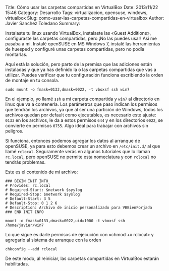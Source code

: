 Title: Cómo usar las carpetas compartidas en VirtualBox
Date: 2013/11/22 15:46
Category: Desarrollo 
Tags: virtualizacion, opensuse, windows, virtualbox 
Slug: como-usar-las-carpetas-compartidas-en-virtualbox
Author: Javier Sanchez Toledano
Summary: 

Instalaste tu linux usando VirtualBox, instalaste las «Guest Additions», 
configuraste las carpetas compartidas, pero ¡No las puedes usar! Asi me pasaba 
a mi. Instalé openSUSE en MS Windows 7, instalé las herramientas de huesped 
y configuré unas carpetas compartidas, pero no podía montarlas.

Aquí está la solución, pero parto de la premisa que las adiciones están 
instaladas y que ya has definido la o las carpetas compartidas que vas 
a utilizar. Puedes verificar que tu configuración funciona escribiendo la orden 
de montaje en tu consola.

    sudo mount -o fmask=0133,dmask=0022, -t vboxsf ssh win7

En el ejemplo, yo llamé `ssh` a mi carpeta compartida y `win7` al directorio en 
linux que va a contenerla. Los parámetros que paso indican los permisos que 
tendrán los archivos, ya que al ser una partición de Windows, todos los 
archivos quedan por default como ejecutables, es necesario este ajuste: `0133` 
en los archivos, le da a estos permisos `644` y en los directorios `0022`, se 
convierte en permisos `0755`. Algo ideal para trabajar con archivos sin 
peligros.

Si funciona, entonces podemos agregar los datos al arranque de openSUSE, ya 
para esto debemos crear un archivo en `/etc/init.d/` al que llamé `rclocal`. 
Seguramente verás en algunos tutoriales que lo llaman `rc.local`, pero openSUSE 
no permite esta nomeclatura y con `rclocal` no tendrás problemas.

Este es el contenido de mi archivo:

    ### BEGIN INIT INFO
    # Provides: rc.local
    # Required-Start: $network $syslog
    # Required-Stop: $network $syslog
    # Default-Start: 3 5
    # Default-Stop: 0 1 2 6
    # Description: Archivo de inicio personalizado para VBBienForjada
    ### END INIT INFO

    mount -o fmask=0133,dmask=0022,uid=1000 -t vboxsf ssh /home/javier/win7

Lo que sigue es darle permisos de ejecución con «chmod +x rclocal» y agregarlo 
al sistema de arranque con la orden

    chkconfig --add rclocal

De este modo, al reiniciar, las carpetas compartidas en VirtualBox estarán habilitadas.

